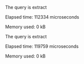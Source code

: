 
The query is extract

Elapsed time: 112334 microseconds

 Memory used: 0 kB


The query is extract

Elapsed time: 119759 microseconds

 Memory used: 0 kB

